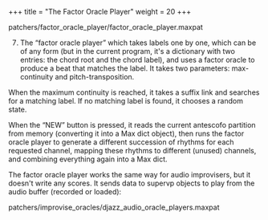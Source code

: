 +++
title = "The Factor Oracle Player"
weight = 20
+++

patchers/factor_oracle_player/factor_oracle_player.maxpat

7. The “factor oracle player” which takes labels one by one, which can be of any form (but in the current program, it's a dictionary with two entries: the chord root and the chord label), and uses a factor oracle to produce a beat that matches the label. It takes two parameters: max-continuity and pitch-transposition.

 When the maximum continuity is reached, it takes a suffix link and searches for a matching label. If no matching label is found, it chooses a random state.

When the “NEW” button is pressed, it reads the current antescofo partition from memory (converting it into a Max dict object), then runs the factor oracle player to generate a different succession of rhythms for each requested channel, mapping these rhythms to different (unused) channels, and combining everything again into a Max dict.

The factor oracle player works the same way for audio improvisers, but it doesn't write any scores. It sends data to supervp objects to play from the audio buffer (recorded or loaded):

patchers/improvise_oracles/djazz_audio_oracle_players.maxpat

